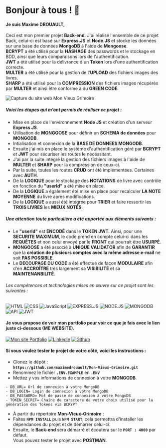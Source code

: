 # Bonjour à tous ! 👋

#### Je suis Maxime DROUAULT,
Ceci est mon premier projet **Back-end**. J'ai réalisé l'ensemble de ce projet Back, celui-ci est basé sur **Express.JS** et **Node.JS** et stocke les données sur une base de données **MongoDB** à l'aide de **Mongoose**.<br>
**BCRYPT** a été utilisé pour la **HASHAGE** des passwords et le stockage en BDD, ainsi que leurs comparaisons lors de l'authentification.<br>
**JWT** a été utilisé pour la délivrance d'un **Token** lors d'une authentification correcte.<br>
**MULTER** a été utilisé pour la gestion de l'**UPLOAD** des fichiers images des livres.<br>
**SHARP** a été utilisé pour la **COMPRESSION** des fichiers images récupérés par **MULTER** et ainsi être conforme à du **GREEN CODE**.

<img src="https://maximedrouault.vercel.app/img/mon-vieux-grimoire.jpg" alt="Capture du site web Mon Vieux Grimoire" />

##### Voici les étapes qui m'ont permis de réaliser ce projet :
- Mise en place de l'environnement **Node JS** et création d'un serveur **Express JS**.
- Utilisation de **MONGOOSE** pour définir un **SCHEMA de données** pour **MONGODB**.
- Intialisation et connexion de la **BASE DE DONNEES MONGODB**.
- Ensuite j'ai mis en place le système d'authentification géré par **BCRYPT** et **JWT** pour sécuriser les routes le nécéssitant.
- J'ai par la suite intégré la gestion des fichiers images à l'aide de **MULTER** et **SHARP** pour la compression de ceux-ci.
- Par la suite, toutes les routes **CRUD** ont été implémentées. Certaines avec **AUTH**.
- De la **LOGIQUE** pour le stockage des **NOTATIONS** de livre avec contrôle en fonction du **"userId"** a été mise en place.
- De la **LOGIQUE** a également été mise en place pour recalculer **LA NOTE MOYENNE** du livre après modifications.
- De la **LOGIQUE** a aussi été intégrée pour **TRIER** et faire ressortir les **TROIS LIVRES** les **MIEUX NOTÉS**.

##### Une attention toute particulière a été apportée aux éléments suivants :
- Le **"userId"** est **ENCODÉ** dans le **TOKEN JWT**. Ainsi, pour une **SECURITE MAXIMUM**, le code prend en compte celui-ci dans les **REQUÊTES** et non celui envoyé par le **FRONT** qui pourrait être **USURPÉ**.
- **MONGOOSE** a été associé à **UNIQUE VALIDATOR** afin de **GARANTIR** que la **création de plusieurs comptes avec la même adresse e-mail** ne soit **PAS POSSIBLE**.
- Le **DECOUPAGE DU CODE** a été effectué de façon **MODULAIRE** afin d'en **ACCROÎTRE** très largement sa **VISIBILITÉ** et sa **MAINTENANBILITÉ**.

###### Les compétences et technologies mises en œuvre sur ce projet sont les suivantes :

![HTML](https://img.shields.io/badge/HTML-%23FFac45.svg?&style=for-the-badge&logo=html5&logoColor=white&color=orange)
![CSS](https://img.shields.io/badge/CSS-%23FFac45.svg?&style=for-the-badge&logo=css3&logoColor=white&color=blue)
![JavaScript](https://img.shields.io/badge/JAVASCRIPT-%23FFac45.svg?&style=for-the-badge&logo=javascript&logoColor=white&color=yellow)
![EXPRESS.JS](https://img.shields.io/badge/Express.js-404D59?style=for-the-badge)
![NODE.JS](https://img.shields.io/badge/Node.js-43853D?style=for-the-badge&logo=node.js&logoColor=white)
![MONGODB](https://img.shields.io/badge/MongoDB-4EA94B?style=for-the-badge&logo=mongodb&logoColor=white)
![API](https://img.shields.io/badge/API-CB3837?style=for-the-badge&logoColor=white)
![JWT](https://img.shields.io/badge/JWT-000000?style=for-the-badge&logo=JSON%20web%20tokens&logoColor=white)


#### Je vous propose de voir mon portfolio pour voir ce que je fais avec le lien juste ci-dessous (ME WEBSITE).

<a href='https://maximedrouault.vercel.app/' target="_blank"><img alt='Mon site Portfolio' src='https://img.shields.io/badge/website-000000?style=for-the-badge&logo=About.me&logoColor=white'/></a>
<a href='https://www.linkedin.com/in/maximedrouault/' target="_blank"><img alt='Linkedin' src='https://img.shields.io/badge/linkedin-%230077B5.svg?style=for-the-badge&logo=linkedin&logoColor=white'/></a>
<a href='https://github.com/maximedrouault' target="_blank"><img alt='Github' src='https://img.shields.io/badge/GitHub-100000?style=for-the-badge&logo=github&logoColor=white'/></a>

#### Si vous voulez tester le projet de votre côté, voici les instructions :<br>
- Clonez le dépôt :<br>
**`https://github.com/maximedrouault/Mon-Vieux-Grimoire.git`**
- Renommez le fichier **`.ENV.EXAMPLE`** en **`.ENV`**
- Mettez y vos informations de connexion à votre **MONGODB**.
```
- DB_URL= Url de connexion à votre MongoDB
- DB_LOGIN= Login de connexion à votre MongoDB
- DB_PASSWORD= Mot de passe de connexion à votre MongoDB
- TOKEN_SECRET= Chaîne de caractère de votre choix utilisé pour la génération des Tokens via BCRYPT
``` 
- À partir du répertoire **Mon-Vieux-Grimoire** :<br>
- Faites **`NPM INSTALL`** puis **`NPM START`**, cela permettra d'installer les dépendances du projet et de démarrer celui-ci.
- Ensuite, le **Back-end** sera démarré et écoutera sur le **`PORT : 4000`** par défaut.<br>
Vous pouvez tester le projet avec **POSTMAN**.
